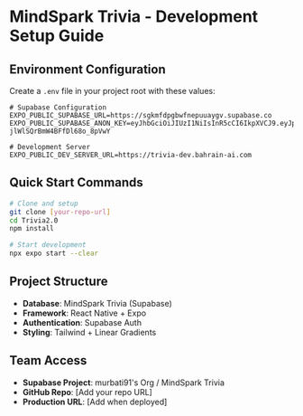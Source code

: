 # MindSpark Trivia - Development Setup Guide

## Environment Configuration

Create a `.env` file in your project root with these values:

```env
# Supabase Configuration
EXPO_PUBLIC_SUPABASE_URL=https://sgkmfdpgbwfnepuuaygv.supabase.co
EXPO_PUBLIC_SUPABASE_ANON_KEY=eyJhbGciOiJIUzI1NiIsInR5cCI6IkpXVCJ9.eyJpc3MiOiJzdXBhYmFzZSIsInJlZiI6InNna21mZHBnYndmbmVwdXVheWd2Iiwicm9sZSI6ImFub24iLCJpYXQiOjE3MzY3NDkxNjEsImV4cCI6MjA1MjMyNTE2MX0.T4OHw2YjOYpGpBGjz-jlWlSQrBmW4BFfDl68o_8pVwY

# Development Server
EXPO_PUBLIC_DEV_SERVER_URL=https://trivia-dev.bahrain-ai.com
```

## Quick Start Commands

```bash
# Clone and setup
git clone [your-repo-url]
cd Trivia2.0
npm install

# Start development
npx expo start --clear
```

## Project Structure
- **Database**: MindSpark Trivia (Supabase)
- **Framework**: React Native + Expo
- **Authentication**: Supabase Auth
- **Styling**: Tailwind + Linear Gradients

## Team Access
- **Supabase Project**: murbati91's Org / MindSpark Trivia
- **GitHub Repo**: [Add your repo URL]
- **Production URL**: [Add when deployed]
